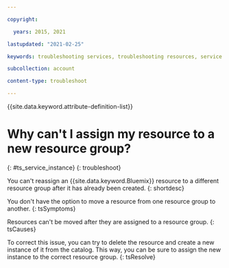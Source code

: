 ```yaml
---

copyright:

  years: 2015, 2021

lastupdated: "2021-02-25"

keywords: troubleshooting services, troubleshooting resources, service problems, resource problems, resource group, move resource, reassign resource, reassign instance

subcollection: account

content-type: troubleshoot

---
```



{{site.data.keyword.attribute-definition-list}}


# Why can't I assign my resource to a new resource group?
{: #ts_service_instance}
{: troubleshoot}

You can't reassign an {{site.data.keyword.Bluemix}} resource to a different resource group after it has already been created.
{: shortdesc}

You don't have the option to move a resource from one resource group to another.
{: tsSymptoms}

Resources can't be moved after they are assigned to a resource group.
{: tsCauses}

To correct this issue, you can try to delete the resource and create a new instance of it from the catalog. This way, you can be sure to assign the new instance to the correct resource group.
{: tsResolve}
